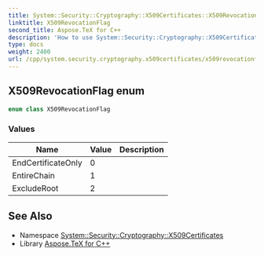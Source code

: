 ```yaml
---
title: System::Security::Cryptography::X509Certificates::X509RevocationFlag enum
linktitle: X509RevocationFlag
second_title: Aspose.TeX for C++
description: 'How to use System::Security::Cryptography::X509Certificates::X509RevocationFlag enum in C++.'
type: docs
weight: 2400
url: /cpp/system.security.cryptography.x509certificates/x509revocationflag/
---
```

## X509RevocationFlag enum




```cpp
enum class X509RevocationFlag
```

### Values

| Name | Value | Description |
| --- | --- | --- |
| EndCertificateOnly | 0 |  |
| EntireChain | 1 |  |
| ExcludeRoot | 2 |  |

## See Also

* Namespace [System::Security::Cryptography::X509Certificates](../)
* Library [Aspose.TeX for C++](../../)
